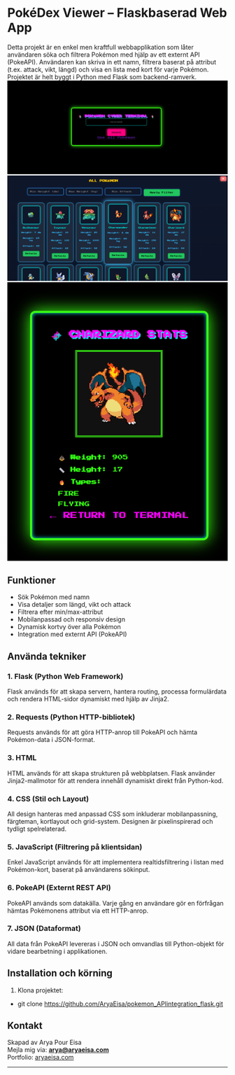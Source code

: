 # PokéDex Viewer – Flaskbaserad Web App

Detta projekt är en enkel men kraftfull webbapplikation som låter användaren söka och filtrera Pokémon med hjälp av ett externt API (PokeAPI). Användaren kan skriva in ett namn, filtrera baserat på attribut (t.ex. attack, vikt, längd) och visa en lista med kort för varje Pokémon. Projektet är helt byggt i Python med Flask som backend-ramverk.
![](static/images/1.png)
![](static/images/2.png)
![](static/images/3.png)

## Funktioner

- Sök Pokémon med namn
- Visa detaljer som längd, vikt och attack
- Filtrera efter min/max-attribut
- Mobilanpassad och responsiv design
- Dynamisk kortvy över alla Pokémon
- Integration med externt API (PokeAPI)

## Använda tekniker

### 1. Flask (Python Web Framework)
Flask används för att skapa servern, hantera routing, processa formulärdata och rendera HTML-sidor dynamiskt med hjälp av Jinja2.

### 2. Requests (Python HTTP-bibliotek)
Requests används för att göra HTTP-anrop till PokeAPI och hämta Pokémon-data i JSON-format.

### 3. HTML 
HTML används för att skapa strukturen på webbplatsen. Flask använder Jinja2-mallmotor för att rendera innehåll dynamiskt direkt från Python-kod.

### 4. CSS (Stil och Layout)
All design hanteras med anpassad CSS som inkluderar mobilanpassning, färgteman, kortlayout och grid-system. Designen är pixelinspirerad och tydligt spelrelaterad.

### 5. JavaScript (Filtrering på klientsidan)
Enkel JavaScript används för att implementera realtidsfiltrering i listan med Pokémon-kort, baserat på användarens sökinput.

### 6. PokeAPI (Externt REST API)
PokeAPI används som datakälla. Varje gång en användare gör en förfrågan hämtas Pokémonens attribut via ett HTTP-anrop.

### 7. JSON (Dataformat)
All data från PokeAPI levereras i JSON och omvandlas till Python-objekt för vidare bearbetning i applikationen.


## Installation och körning

1. Klona projektet:
- git clone https://github.com/AryaEisa/pokemon_APIintegration_flask.git

## Kontakt

Skapad av Arya Pour Eisa  
Mejla mig via: **arya@aryaeisa.com**  
Portfolio: [aryaeisa.com](https://aryaeisa.com)

---